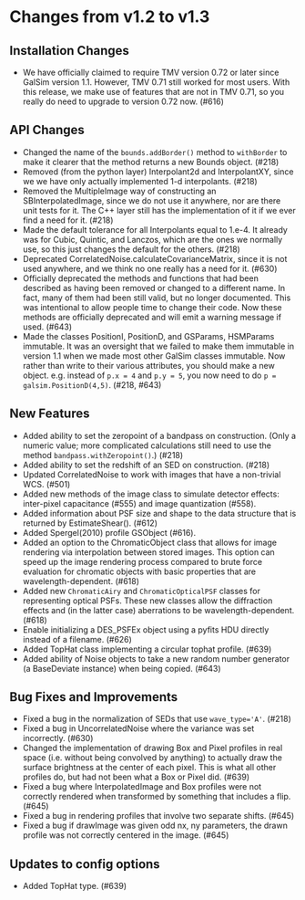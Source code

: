 Changes from v1.2 to v1.3
=========================

Installation Changes
--------------------

- We have officially claimed to require TMV version 0.72 or later since
  GalSim version 1.1.  However, TMV 0.71 still worked for most users.
  With this release, we make use of features that are not in TMV 0.71, so
  you really do need to upgrade to version 0.72 now. (#616)


API Changes
-----------

- Changed the name of the `bounds.addBorder()` method to `withBorder` to make
  it clearer that the method returns a new Bounds object. (#218)
- Removed (from the python layer) Interpolant2d and InterpolantXY, since we
  we have only actually implemented 1-d interpolants. (#218)
- Removed the MultipleImage way of constructing an SBInterpolatedImage, since
  we do not use it anywhere, nor are there unit tests for it.  The C++ layer
  still has the implementation of it if we ever find a need for it. (#218)
- Made the default tolerance for all Interpolants equal to 1.e-4.  It already
  was for Cubic, Quintic, and Lanczos, which are the ones we normally use,
  so this just changes the default for the others. (#218)
- Deprecated CorrelatedNoise.calculateCovarianceMatrix, since it is not used 
  anywhere, and we think no one really has a need for it. (#630)
- Officially deprecated the methods and functions that had been described as
  having been removed or changed to a different name.  In fact, many of them 
  had been still valid, but no longer documented.  This was intentional to
  allow people time to change their code.  Now these methods are officially
  deprecated and will emit a warning message if used. (#643)
- Made the classes PositionI, PositionD, and GSParams, HSMParams immutable.
  It was an oversight that we failed to make them immutable in version 1.1 when
  we made most other GalSim classes immutable.  Now rather than write to their
  various attributes, you should make a new object. e.g. instead of `p.x = 4`
  and `p.y = 5`, you now need to do `p = galsim.PositionD(4,5)`. (#218, #643)


New Features
------------

- Added ability to set the zeropoint of a bandpass on construction.  (Only
  a numeric value; more complicated calculations still need to use the method
  `bandpass.withZeropoint()`.) (#218)
- Added ability to set the redshift of an SED on construction. (#218)
- Updated CorrelatedNoise to work with images that have a non-trivial WCS. (#501)
- Added new methods of the image class to simulate detector effects:
  inter-pixel capacitance (#555) and image quantization (#558).
- Added information about PSF size and shape to the data structure that is
  returned by EstimateShear(). (#612)
- Added Spergel(2010) profile GSObject (#616).
- Added an option to the ChromaticObject class that allows for image rendering
  via interpolation between stored images.  This option can speed up the image
  rendering process compared to brute force evaluation for chromatic objects
  with basic properties that are wavelength-dependent. (#618)
- Added new `ChromaticAiry` and `ChromaticOpticalPSF` classes for representing
  optical PSFs.  These new classes allow the diffraction effects and (in the 
  latter case) aberrations to be wavelength-dependent. (#618)
- Enable initializing a DES_PSFEx object using a pyfits HDU directly instead
  of a filename. (#626)
- Added TopHat class implementing a circular tophat profile. (#639)
- Added ability of Noise objects to take a new random number generator (a
  BaseDeviate instance) when being copied. (#643)


Bug Fixes and Improvements
--------------------------

- Fixed a bug in the normalization of SEDs that use `wave_type='A'`. (#218)
- Fixed a bug in UncorrelatedNoise where the variance was set incorrectly. (#630)
- Changed the implementation of drawing Box and Pixel profiles in real space
  (i.e. without being convolved by anything) to actually draw the surface 
  brightness at the center of each pixel.  This is what all other profiles do,
  but had not been what a Box or Pixel did. (#639)
- Fixed a bug where InterpolatedImage and Box profiles were not correctly
  rendered when transformed by something that includes a flip. (#645)
- Fixed a bug in rendering profiles that involve two separate shifts. (#645)
- Fixed a bug if drawImage was given odd nx, ny parameters, the drawn profile
  was not correctly centered in the image. (#645)


Updates to config options
-------------------------

- Added TopHat type. (#639)

